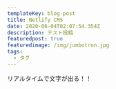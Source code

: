 ```yaml
---
templateKey: blog-post
title: Netlify CMS
date: 2020-06-04T02:07:54.354Z
description: テスト投稿
featuredpost: true
featuredimage: /img/jumbotron.jpg
tags:
  - タグ
---
```

リアルタイムで文字が出る！！